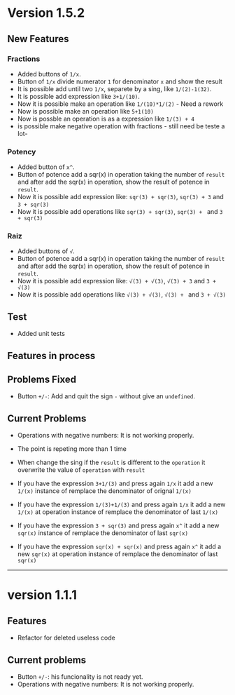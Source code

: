 



# Version 1.5.2


## New Features


### Fractions
- Added buttons of `1/x`.
- Button of `1/x` divide numerator `1` for denominator `x` and show the result
- It is possible add until two `1/x`, separete by a sing, like `1/(2)-1(32)`.  
- It is possible add expression like `3+1/(10)`.  
- Now it is possible make an operation like `1/(10)*1/(2)` - Need a rework 
- Now is possible make an operation like `5+1(10)`
- Now is possble an operation is as a expression like `1/(3) + 4`
- is possible make negative operation with fractions - still need be teste a lot-

### Potency

- Added button of `x^`.
- Button of potence add a sqr(x) in operation taking the number of `result` and after add the sqr(x) in operation, show the result of potence in `result`.  
- Now it is possible add expression like: `sqr(3) + sqr(3)`, `sqr(3) + 3` and `3 + sqr(3)`
- Now it is possible add operations like `sqr(3) + sqr(3)`, `sqr(3) + ` and `3 + sqr(3)`

### Raiz

- Added buttons of `√`.
- Button of potence add a sqr(x) in operation taking the number of `result` and after add the sqr(x) in operation, show the result of potence in `result`.  
- Now it is possible add expression like: `√(3) + √(3)`, `√(3) + 3` and `3 + √(3)`
- Now it is possible add operations like `√(3) + √(3)`, `√(3) + ` and `3 + √(3)`

## Test

- Added unit tests

## Features in process



## Problems Fixed
- Button `+/-`: Add and quit the sign `-` without give an `undefined`.


## Current Problems

- Operations with negative numbers: It is not working properly.
- The point is repeting more than 1 time
- When change the sing if the `result` is different to the `operation` it overwrite the value of `operation` with `result`

- If you have the expression `3+1/(3)` and press again `1/x` it add a new `1/(x)` instance of remplace the denominator of orignal `1/(x)`
- If you have the expression `1/(3)+1/(3)` and press again `1/x` it add a new `1/(x)` at operation instance of remplace the denominator of last `1/(x)`

- If you have the expression `3 + sqr(3)` and press again `x^` it add a new `sqr(x)` instance of remplace the denominator of last `sqr(x)`
- If you have the expression `sqr(x) + sqr(x)` and press again `x^` it add a new `sqr(x)` at operation instance of remplace the denominator of last `sqr(x)`



---------------------------------
# version 1.1.1

## Features

- Refactor for deleted useless code

## Current problems

- Button `+/-`: his funcionality is not ready yet.   
- Operations with negative numbers: It is not working properly.   
